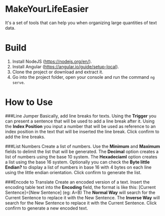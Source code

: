 # MakeYourLifeEasier
It's a set of tools that can help you when organizing large quantities of text data.

# Build
1. Install NodeJS (https://nodejs.org/en/).
2. Install Angular (https://angular.io/guide/setup-local).
3. Clone the project or download and extract it.
4. Go into the project folder, open your console and run the command ``ng serve``.

# How to Use

###Line Jumper
Basically, add line breaks for texts.
Using the **Trigger** you can present a sentence that will be used to add a line break after it.
Using the **Index Position** you input a number that will be used as reference to an index position in the text that will be inserted the line break.
Click confirm to add the line breaks.

###List Numbers
Create a list of numbers.
Use the **Minimum** and **Maximum** fields to delimit the list that will be generated.
The **Decimal** option creates a list of numbers using the base 10 system.
The **Hexadeciaml** option creates a list using the base 16 system.
Optionally you can check the **Byte little Endian?** to display a list of numbers in base 16 with 4 bytes on each line using the little endian orientation.
Click confirm to generate the list.

###Encode to Translate
Create an encoded version of a text.
Insert the encoding table text into the **Encoding** field, the format is like this:
[Current Sentence]=[New Sentence] (eg: A=B)
The **Normal Way** will search for the Current Sentence to replace it with the New Sentence.
The **Inverse Way** will search for the New Sentence to replace it with the Current Sentence.
Click confirm to generate a new encoded text.

